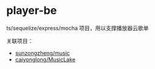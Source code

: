 # player-be
ts/sequelize/express/mocha 项目，用以支撑播放器云歌单

关联项目：
- [sunzongzheng/music](https://github.com/sunzongzheng/music)
- [caiyonglong/MusicLake](https://github.com/caiyonglong/MusicLake)
